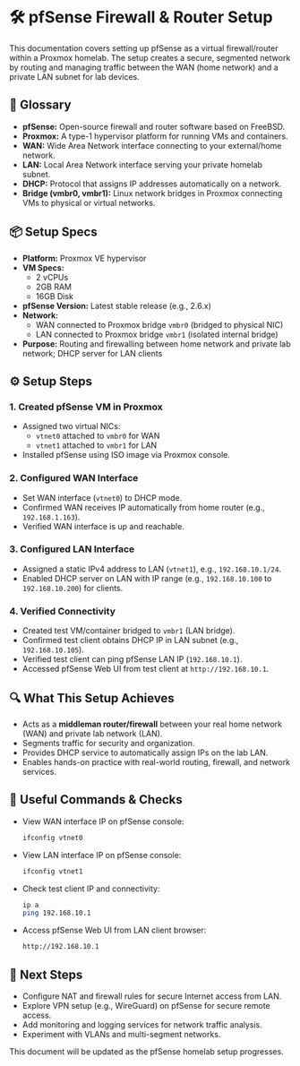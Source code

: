 # 🛠️ pfSense Firewall & Router Setup

This documentation covers setting up pfSense as a virtual firewall/router within a Proxmox homelab. The setup creates a secure, segmented network by routing and managing traffic between the WAN (home network) and a private LAN subnet for lab devices.

## 📘 Glossary

- **pfSense:** Open-source firewall and router software based on FreeBSD.  
- **Proxmox:** A type-1 hypervisor platform for running VMs and containers.  
- **WAN:** Wide Area Network interface connecting to your external/home network.  
- **LAN:** Local Area Network interface serving your private homelab subnet.  
- **DHCP:** Protocol that assigns IP addresses automatically on a network.  
- **Bridge (vmbr0, vmbr1):** Linux network bridges in Proxmox connecting VMs to physical or virtual networks.

## 📦 Setup Specs

- **Platform:** Proxmox VE hypervisor  
- **VM Specs:**  
  - 2 vCPUs  
  - 2GB RAM  
  - 16GB Disk  
- **pfSense Version:** Latest stable release (e.g., 2.6.x)  
- **Network:**  
  - WAN connected to Proxmox bridge `vmbr0` (bridged to physical NIC)  
  - LAN connected to Proxmox bridge `vmbr1` (isolated internal bridge)  
- **Purpose:** Routing and firewalling between home network and private lab network; DHCP server for LAN clients

## ⚙️ Setup Steps

### 1. Created pfSense VM in Proxmox  
- Assigned two virtual NICs:  
  - `vtnet0` attached to `vmbr0` for WAN  
  - `vtnet1` attached to `vmbr1` for LAN  
- Installed pfSense using ISO image via Proxmox console.

### 2. Configured WAN Interface  
- Set WAN interface (`vtnet0`) to DHCP mode.  
- Confirmed WAN receives IP automatically from home router (e.g., `192.168.1.163`).  
- Verified WAN interface is up and reachable.

### 3. Configured LAN Interface  
- Assigned a static IPv4 address to LAN (`vtnet1`), e.g., `192.168.10.1/24`.  
- Enabled DHCP server on LAN with IP range (e.g., `192.168.10.100` to `192.168.10.200`) for clients.

### 4. Verified Connectivity  
- Created test VM/container bridged to `vmbr1` (LAN bridge).  
- Confirmed test client obtains DHCP IP in LAN subnet (e.g., `192.168.10.105`).  
- Verified test client can ping pfSense LAN IP (`192.168.10.1`).  
- Accessed pfSense Web UI from test client at `http://192.168.10.1`.

## 🔍 What This Setup Achieves

- Acts as a **middleman router/firewall** between your real home network (WAN) and private lab network (LAN).  
- Segments traffic for security and organization.  
- Provides DHCP service to automatically assign IPs on the lab LAN.  
- Enables hands-on practice with real-world routing, firewall, and network services.

## 🔧 Useful Commands & Checks

- View WAN interface IP on pfSense console:  
  ```sh
  ifconfig vtnet0
  ```

- View LAN interface IP on pfSense console:  
  ```sh
  ifconfig vtnet1
  ```

- Check test client IP and connectivity:  
  ```sh
  ip a
  ping 192.168.10.1
  ```

- Access pfSense Web UI from LAN client browser:  
  ```sh
  http://192.168.10.1
  ```

## 🚀 Next Steps

- Configure NAT and firewall rules for secure Internet access from LAN.  
- Explore VPN setup (e.g., WireGuard) on pfSense for secure remote access.  
- Add monitoring and logging services for network traffic analysis.  
- Experiment with VLANs and multi-segment networks.

This document will be updated as the pfSense homelab setup progresses.
